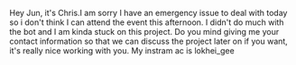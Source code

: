 Hey Jun, it's Chris.I am sorry I have an emergency issue to deal with today so i don't think I can attend the event this afternoon. I didn't do much with the bot and I am kinda 
stuck on this project. Do you mind giving me your contact information so that we can discuss the project later on if you want, it's really nice working with you. My instram ac is lokhei_gee
